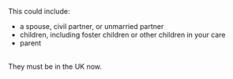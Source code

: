 This could include:
- a spouse, civil partner, or unmarried partner
- children, including foster children or other children in your care
- parent

<br>
They must be in the UK now.
<br>
<br>
